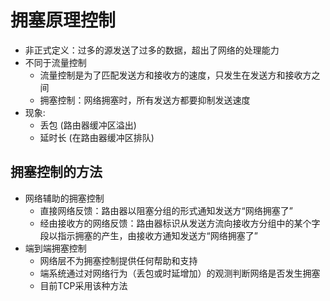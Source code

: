 <!--
 * @Descripttion: 
 * @version: 
 * @Author: WangQing
 * @email: 2749374330@qq.com
 * @Date: 2019-12-03 20:07:14
 * @LastEditors: WangQing
 * @LastEditTime: 2019-12-03 20:14:07
 -->
# 拥塞原理控制

- 非正式定义：过多的源发送了过多的数据，超出了网络的处理能力
- 不同于流量控制
    - 流量控制是为了匹配发送方和接收方的速度，只发生在发送方和接收方之间
    - 拥塞控制：网络拥塞时，所有发送方都要抑制发送速度
- 现象:
    - 丢包 (路由器缓冲区溢出)
    - 延时长 (在路由器缓冲区排队)

## 拥塞控制的方法

- 网络辅助的拥塞控制
    - 直接网络反馈：路由器以阻塞分组的形式通知发送方“网络拥塞了”
    - 经由接收方的网络反馈：路由器标识从发送方流向接收方分组中的某个字段以指示拥塞的产生，由接收方通知发送方“网络拥塞了”
- 端到端拥塞控制
    - 网络层不为拥塞控制提供任何帮助和支持
    - 端系统通过对网络行为（丢包或时延增加）的观测判断网络是否发生拥塞
    - 目前TCP采用该种方法
